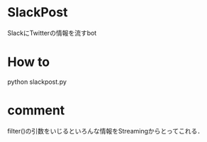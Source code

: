 # SlackPost
SlackにTwitterの情報を流すbot

# How to
python slackpost.py

# comment
filter()の引数をいじるといろんな情報をStreamingからとってこれる．

